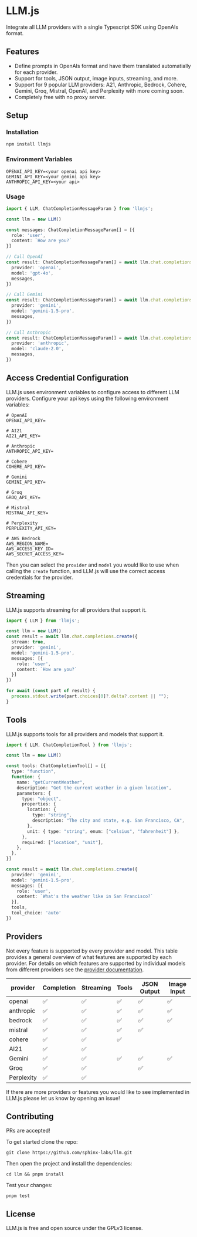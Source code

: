 # LLM.js
Integrate all LLM providers with a single Typescript SDK using OpenAIs format.

## Features
- Define prompts in OpenAIs format and have them translated automatially for each provider.
- Support for tools, JSON output, image inputs, streaming, and more.
- Support for 9 popular LLM providers: A21, Anthropic, Bedrock, Cohere, Gemini, Groq, Mistral, OpenAI, and Perplexity with more coming soon.
- Completely free with no proxy server.

## Setup 

### Installation
```bash
npm install llmjs
```

### Environment Variables
```env
OPENAI_API_KEY=<your openai api key>
GEMINI_API_KEY=<your gemini api key>
ANTHROPIC_API_KEY=<your api>
```

### Usage
```ts
import { LLM, ChatCompletionMessageParam } from 'llmjs';

const llm = new LLM()

const messages: ChatCompletionMessageParam[] = [{
  role: 'user',
  content: `How are you?`
}]

// Call OpenAI
const result: ChatCompletionMessageParam[] = await llm.chat.completions.create({
  provider: 'openai',
  model: 'gpt-4o',
  messages,
})

// Call Gemini
const result: ChatCompletionMessageParam[] = await llm.chat.completions.create({
  provider: 'gemini',
  model: 'gemini-1.5-pro',
  messages,
})

// Call Anthropic
const result: ChatCompletionMessageParam[] = await llm.chat.completions.create({
  provider: 'anthropic',
  model: 'claude-2.0',
  messages,
})
```

## Access Credential Configuration
LLM.js uses environment variables to configure access to different LLM providers. Configure your api keys using the following environment variables:
```
# OpenAI
OPENAI_API_KEY=

# AI21
AI21_API_KEY=

# Anthropic
ANTHROPIC_API_KEY=

# Cohere
COHERE_API_KEY=

# Gemini
GEMINI_API_KEY=

# Groq
GROQ_API_KEY=

# Mistral
MISTRAL_API_KEY=

# Perplexity
PERPLEXITY_API_KEY=

# AWS Bedrock
AWS_REGION_NAME=
AWS_ACCESS_KEY_ID=
AWS_SECRET_ACCESS_KEY=
```

Then you can select the `provider` and `model` you would like to use when calling the `create` function, and LLM.js will use the correct access credentials for the provider.

## Streaming
LLM.js supports streaming for all providers that support it. 

```ts
import { LLM } from 'llmjs';

const llm = new LLM()
const result = await llm.chat.completions.create({
  stream: true,
  provider: 'gemini',
  model: 'gemini-1.5-pro',
  messages: [{
    role: 'user',
    content: `How are you?`
  }]
})

for await (const part of result) {
  process.stdout.write(part.choices[0]?.delta?.content || "");
}
```

## Tools
LLM.js supports tools for all providers and models that support it.

```ts
import { LLM, ChatCompletionTool } from 'llmjs';

const llm = new LLM()

const tools: ChatCompletionTool[] = [{
  type: "function",
  function: {
    name: "getCurrentWeather",
    description: "Get the current weather in a given location",
    parameters: {
      type: "object",
      properties: {
        location: {
          type: "string",
          description: "The city and state, e.g. San Francisco, CA",
        },
        unit: { type: "string", enum: ["celsius", "fahrenheit"] },
      },
      required: ["location", "unit"],
    },
  },
}]

const result = await llm.chat.completions.create({
  provider: 'gemini',
  model: 'gemini-1.5-pro',
  messages: [{
    role: 'user',
    content: `What's the weather like in San Francisco?`
  }],
  tools,
  tool_choice: 'auto'
})
```

## Providers
Not every feature is supported by every provider and model. This table provides a general overview of what features are supported
by each provider. For details on which features are supported by individual models from different providers see the [provider documentation](todo(md)).

| provider | Completion | Streaming | Tools | JSON Output | Image Input |
|---|---|---|---|---|---|
| openai | :white_check_mark: | :white_check_mark: | :white_check_mark: | :white_check_mark: | :white_check_mark: |
| anthropic | :white_check_mark: | :white_check_mark: | :white_check_mark: | :white_check_mark: | :white_check_mark: |
| bedrock | :white_check_mark: | :white_check_mark: | :white_check_mark: | :white_check_mark: | :white_check_mark: |
| mistral | :white_check_mark: | :white_check_mark: | :white_check_mark: | :white_check_mark: |  |
| cohere | :white_check_mark: | :white_check_mark: | :white_check_mark: |  |  |
| AI21 | :white_check_mark: | :white_check_mark: |  |  |  |
| Gemini | :white_check_mark: | :white_check_mark: | :white_check_mark: | :white_check_mark: | :white_check_mark: |
| Groq | :white_check_mark: | :white_check_mark: |  | :white_check_mark: |  |
| Perplexity | :white_check_mark: | :white_check_mark: |  |  |  |

If there are more providers or features you would like to see implemented in LLM.js please let us know by opening an issue!

## Contributing
PRs are accepted!

To get started clone the repo:
```
git clone https://github.com/sphinx-labs/llm.git
```

Then open the project and install the dependencies:
```
cd llm && pnpm install
```

Test your changes:
```
pnpm test
```

## License
LLM.js is free and open source under the GPLv3 license.